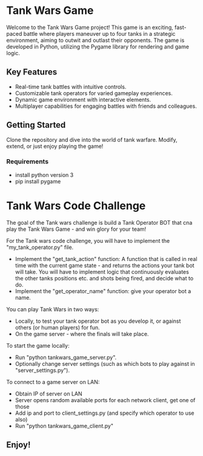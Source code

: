 # Tank Wars Game

Welcome to the Tank Wars Game project! This game is an exciting, fast-paced battle where players maneuver up to four tanks in a strategic environment, aiming to outwit and outlast their opponents. The game is developed in Python, utilizing the Pygame library for rendering and game logic.

## Key Features

- Real-time tank battles with intuitive controls.
- Customizable tank operators for varied gameplay experiences.
- Dynamic game environment with interactive elements.
- Multiplayer capabilities for engaging battles with friends and colleagues.

## Getting Started

Clone the repository and dive into the world of tank warfare. Modify, extend, or just enjoy playing the game!

### Requirements

- install python version 3
- pip install pygame

# Tank Wars Code Challenge

The goal of the Tank wars challenge is build a Tank Operator BOT that cna play the Tank Wars Game - and win glory for your team!

For the Tank wars code challenge, you will have to implement the "my_tank_operator.py" file.
- Implement the "get_tank_action" function: A function that is called in real time with the current game state - and returns the actions your tank bot will take. You will have to implement logic that continuously evaluates the other tanks positions etc. and shots being fired, and decide what to do.
- Implement the "get_operator_name" function: give your operator bot a name.

You can play Tank Wars in two ways:
- Locally, to test your tank operator bot as you develop it, or against others (or human players) for fun.
- On the game server - where the finals will take place.

To start the game locally:
- Run "python tankwars_game_server.py".
- Optionally change server settings (such as which bots to play against in "server_settings.py").

To connect to a game server on LAN:
- Obtain IP of server on LAN
- Server opens random available ports for each network client, get one of those
- Add ip and port to client_settings.py (and specify which operator to use also)
- Run "python tankwars_game_client.py"

## Enjoy!


